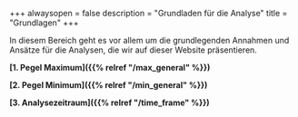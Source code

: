 +++
alwaysopen = false
description = "Grundladen für die Analyse"
title = "Grundlagen"
+++

In diesem Bereich geht es vor allem um die grundlegenden Annahmen und Ansätze für die Analysen, die wir auf dieser Website präsentieren.

**[1. Pegel Maximum]({{% relref "/max_general" %}})**

**[2. Pegel Minimum]({{% relref "/min_general" %}})**

**[3. Analysezeitraum]({{% relref "/time_frame" %}})**